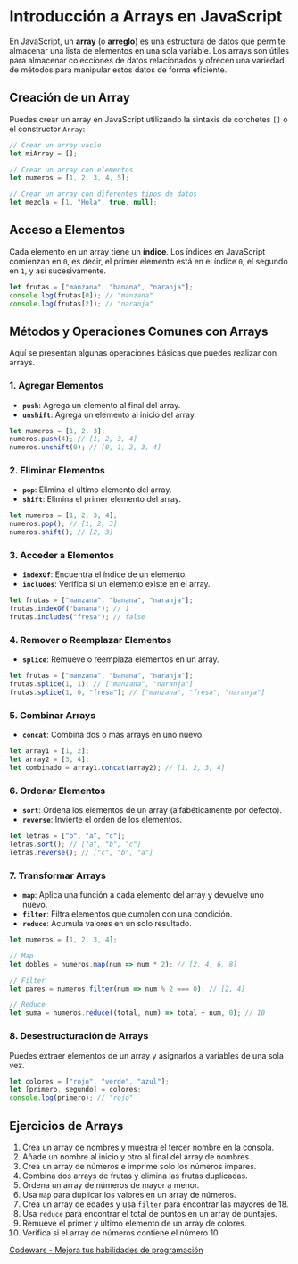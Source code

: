# Introducción a Arrays en JavaScript

En JavaScript, un **array** (o **arreglo**) es una estructura de datos que permite almacenar una lista de elementos en una sola variable. Los arrays son útiles para almacenar colecciones de datos relacionados y ofrecen una variedad de métodos para manipular estos datos de forma eficiente.

## Creación de un Array

Puedes crear un array en JavaScript utilizando la sintaxis de corchetes `[]` o el constructor `Array`:

```javascript
// Crear un array vacío
let miArray = [];

// Crear un array con elementos
let numeros = [1, 2, 3, 4, 5];

// Crear un array con diferentes tipos de datos
let mezcla = [1, "Hola", true, null];
```

## Acceso a Elementos

Cada elemento en un array tiene un **índice**. Los índices en JavaScript comienzan en `0`, es decir, el primer elemento está en el índice `0`, el segundo en `1`, y así sucesivamente.

```javascript
let frutas = ["manzana", "banana", "naranja"];
console.log(frutas[0]); // "manzana"
console.log(frutas[2]); // "naranja"
```

## Métodos y Operaciones Comunes con Arrays

Aquí se presentan algunas operaciones básicas que puedes realizar con arrays.

### 1. **Agregar Elementos**

- **`push`**: Agrega un elemento al final del array.
- **`unshift`**: Agrega un elemento al inicio del array.

```javascript
let numeros = [1, 2, 3];
numeros.push(4); // [1, 2, 3, 4]
numeros.unshift(0); // [0, 1, 2, 3, 4]
```

### 2. **Eliminar Elementos**

- **`pop`**: Elimina el último elemento del array.
- **`shift`**: Elimina el primer elemento del array.

```javascript
let numeros = [1, 2, 3, 4];
numeros.pop(); // [1, 2, 3]
numeros.shift(); // [2, 3]
```

### 3. **Acceder a Elementos**

- **`indexOf`**: Encuentra el índice de un elemento.
- **`includes`**: Verifica si un elemento existe en el array.

```javascript
let frutas = ["manzana", "banana", "naranja"];
frutas.indexOf("banana"); // 1
frutas.includes("fresa"); // false
```

### 4. **Remover o Reemplazar Elementos**

- **`splice`**: Remueve o reemplaza elementos en un array.

```javascript
let frutas = ["manzana", "banana", "naranja"];
frutas.splice(1, 1); // ["manzana", "naranja"]
frutas.splice(1, 0, "fresa"); // ["manzana", "fresa", "naranja"]
```

### 5. **Combinar Arrays**

- **`concat`**: Combina dos o más arrays en uno nuevo.

```javascript
let array1 = [1, 2];
let array2 = [3, 4];
let combinado = array1.concat(array2); // [1, 2, 3, 4]
```

### 6. **Ordenar Elementos**

- **`sort`**: Ordena los elementos de un array (alfabéticamente por defecto).
- **`reverse`**: Invierte el orden de los elementos.

```javascript
let letras = ["b", "a", "c"];
letras.sort(); // ["a", "b", "c"]
letras.reverse(); // ["c", "b", "a"]
```

### 7. **Transformar Arrays**

- **`map`**: Aplica una función a cada elemento del array y devuelve uno nuevo.
- **`filter`**: Filtra elementos que cumplen con una condición.
- **`reduce`**: Acumula valores en un solo resultado.

```javascript
let numeros = [1, 2, 3, 4];

// Map
let dobles = numeros.map(num => num * 2); // [2, 4, 6, 8]

// Filter
let pares = numeros.filter(num => num % 2 === 0); // [2, 4]

// Reduce
let suma = numeros.reduce((total, num) => total + num, 0); // 10
```

### 8. **Desestructuración de Arrays**

Puedes extraer elementos de un array y asignarlos a variables de una sola vez.

```javascript
let colores = ["rojo", "verde", "azul"];
let [primero, segundo] = colores;
console.log(primero); // "rojo"
```

## Ejercicios de Arrays

1. Crea un array de nombres y muestra el tercer nombre en la consola.
2. Añade un nombre al inicio y otro al final del array de nombres.
3. Crea un array de números e imprime solo los números impares.
4. Combina dos arrays de frutas y elimina las frutas duplicadas.
5. Ordena un array de números de mayor a menor.
6. Usa `map` para duplicar los valores en un array de números.
7. Crea un array de edades y usa `filter` para encontrar las mayores de 18.
8. Usa `reduce` para encontrar el total de puntos en un array de puntajes.
9. Remueve el primer y último elemento de un array de colores.
10. Verifica si el array de números contiene el número 10.

[Codewars - Mejora tus habilidades de programación](https://www.codewars.com/)
